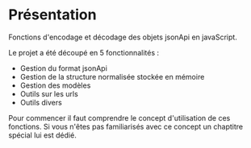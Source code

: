 # Présentation

Fonctions d'encodage et décodage des objets jsonApi en javaScript.

Le projet a été découpé en 5 fonctionnalités :

* Gestion du format jsonApi
* Gestion de la structure normalisée stockée en mémoire
* Gestion des modèles
* Outils sur les urls
* Outils divers

Pour commencer il faut comprendre le concept d'utilisation de ces fonctions.
Si vous n'êtes pas familiarisés avec ce concept un chaptitre spécial lui est dédié.
